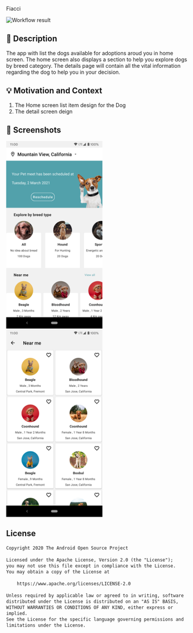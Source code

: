Fiacci

![Workflow result](https://github.com/sankarganeshsiva/DopAdoptionApp/workflows/Check/badge.svg)


## :scroll: Description
The app with list the dogs available for adoptions aroud you in home screen. The home screen also displays a section to help you explore dogs by breed category.
The details page will contain all the vital information regarding the dog to help you in your decision.



## :bulb: Motivation and Context
1) The Home screen list item design for the Dog
2) The detail screen deign


## :camera_flash: Screenshots
<!-- You can add more screenshots here if you like -->
<img src="/results/screenshot_1.png" width="260">&emsp;<img src="/results/screenshot_2.png" width="260">

## License
```
Copyright 2020 The Android Open Source Project

Licensed under the Apache License, Version 2.0 (the "License");
you may not use this file except in compliance with the License.
You may obtain a copy of the License at

    https://www.apache.org/licenses/LICENSE-2.0

Unless required by applicable law or agreed to in writing, software
distributed under the License is distributed on an "AS IS" BASIS,
WITHOUT WARRANTIES OR CONDITIONS OF ANY KIND, either express or implied.
See the License for the specific language governing permissions and
limitations under the License.
```